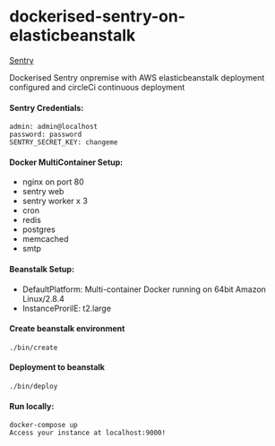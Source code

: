 # dockerised-sentry-on-elasticbeanstalk
[Sentry](https://sentry.io/) 

Dockerised Sentry onpremise with AWS elasticbeanstalk deployment configured and circleCi continuous deployment

#### Sentry Credentials:

 `admin: admin@localhost`   
 `password: password`  
 `SENTRY_SECRET_KEY: changeme`


#### Docker MultiContainer Setup:
 * nginx on port 80
 * sentry web
 * sentry worker x 3 
 * cron
 * redis
 * postgres
 * memcached
 * smtp

#### Beanstalk Setup:
   * DefaultPlatform: Multi-container Docker running on 64bit Amazon Linux/2.8.4
   * InstanceProrilE: t2.large
   
#### Create beanstalk environment
`./bin/create`

#### Deployment to beanstalk
`./bin/deploy`

#### Run locally:
`docker-compose up`  
`Access your instance at localhost:9000!`
